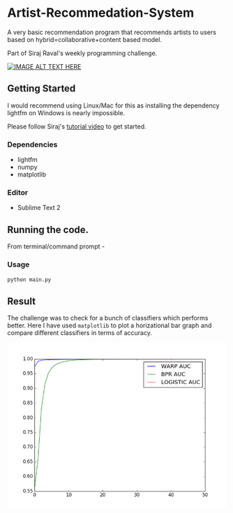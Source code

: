 # Artist-Recommedation-System
A very basic recommendation program that recommends artists to users based on hybrid=collaborative+content based model.

Part of Siraj Raval's weekly programming challenge.


[![IMAGE ALT TEXT HERE](http://img.youtube.com/vi/9gBC9R-msAk/0.jpg)](http://www.youtube.com/watch?v=9gBC9R-msAk)
## Getting Started
I would recommend using Linux/Mac for this as installing the dependency lightfm on Windows is nearly impossible.

Please follow Siraj's [tutorial video](https://www.youtube.com/watch?v=9gBC9R-msAk) to get started.

### Dependencies
* lightfm
* numpy
* matplotlib
### Editor
* Sublime Text 2

## Running the code.

From terminal/command prompt -
### Usage
```
python main.py
```
## Result
The challenge was to check for a bunch of classifiers which performs better.
Here I have used `matplotlib` to plot a horizational bar graph and compare different classifiers in terms of accuracy.

![Result](https://github.com/arunavsk/Artist-Recommedation-System/blob/master/result.png "ROC plot 1")
